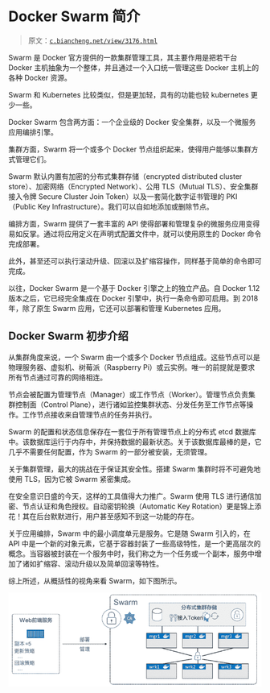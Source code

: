 # Docker Swarm 简介

> 原文：[`c.biancheng.net/view/3176.html`](http://c.biancheng.net/view/3176.html)

Swarm 是 Docker 官方提供的一款集群管理工具，其主要作用是把若干台 Docker 主机抽象为一个整体，并且通过一个入口统一管理这些 Docker 主机上的各种 Docker 资源。

Swarm 和 Kubernetes 比较类似，但是更加轻，具有的功能也较 kubernetes 更少一些。

Docker Swarm 包含两方面：一个企业级的 Docker 安全集群，以及一个微服务应用编排引擎。

集群方面，Swarm 将一个或多个 Docker 节点组织起来，使得用户能够以集群方式管理它们。

Swarm 默认内置有加密的分布式集群存储（encrypted distributed cluster store）、加密网络（Encrypted Network）、公用 TLS（Mutual TLS）、安全集群接入令牌 Secure Cluster Join Token）以及一套简化数字证书管理的 PKI（Public Key Infrastructure）。我们可以自如地添加或删除节点。

编排方面，Swarm 提供了一套丰富的 API 使得部署和管理复杂的微服务应用变得易如反掌。通过将应用定义在声明式配置文件中，就可以使用原生的 Docker 命令完成部署。

此外，甚至还可以执行滚动升级、回滚以及扩缩容操作，同样基于简单的命令即可完成。

以往，Docker Swarm 是一个基于 Docker 引擎之上的独立产品。自 Docker 1.12 版本之后，它已经完全集成在 Docker 引擎中，执行一条命令即可启用。到 2018 年，除了原生 Swarm 应用，它还可以部署和管理 Kubernetes 应用。

## Docker Swarm 初步介绍

从集群角度来说，一个 Swarm 由一个或多个 Docker 节点组成。这些节点可以是物理服务器、虚拟机、树莓派（Raspberry Pi）或云实例。唯一的前提就是要求所有节点通过可靠的网络相连。

节点会被配置为管理节点（Manager）或工作节点（Worker）。管理节点负责集群控制面（Control Plane），进行诸如监控集群状态、分发任务至工作节点等操作。工作节点接收来自管理节点的任务并执行。

Swarm 的配置和状态信息保存在一套位于所有管理节点上的分布式 etcd 数据库中。该数据库运行于内存中，并保持数据的最新状态。关于该数据库最棒的是，它几乎不需要任何配置，作为 Swarm 的一部分被安装，无须管理。

关于集群管理，最大的挑战在于保证其安全性。搭建 Swarm 集群时将不可避免地使用 TLS，因为它被 Swarm 紧密集成。

在安全意识日盛的今天，这样的工具值得大力推广。Swarm 使用 TLS 进行通信加密、节点认证和角色授权。自动密钥轮换（Automatic Key Rotation）更是锦上添花！其在后台默默进行，用户甚至感知不到这一功能的存在。

关于应用编排，Swarm 中的最小调度单元是服务。它是随 Swarm 引入的，在 API 中是一个新的对象元素，它基于容器封装了一些高级特性，是一个更高层次的概念。当容器被封装在一个服务中时，我们称之为一个任务或一个副本，服务中增加了诸如扩缩容、滚动升级以及简单回滚等特性。

综上所述，从概括性的视角来看 Swarm，如下图所示。

![从概括性的视角看 Swarm](img/0e945ee10e429f11f54c6cce4891c390.png)
